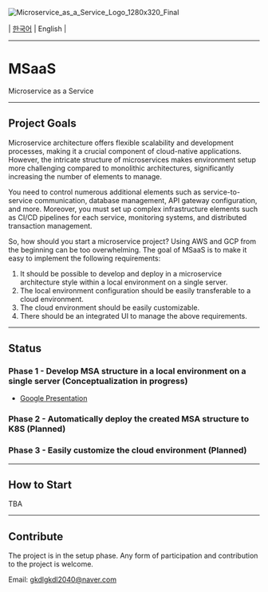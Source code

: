 ![Microservice_as_a_Service_Logo_1280x320_Final](https://github.com/user-attachments/assets/4fddafeb-568b-49b0-a75b-cf2d2dc3d795)

| [한국어](https://github.com/Larshavin/MSaaS/edit/main/README.md) | English |

---

# MSaaS
Microservice as a Service

---

## Project Goals

Microservice architecture offers flexible scalability and development processes, making it a crucial component of cloud-native applications. However, the intricate structure of microservices makes environment setup more challenging compared to monolithic architectures, significantly increasing the number of elements to manage.

You need to control numerous additional elements such as service-to-service communication, database management, API gateway configuration, and more. Moreover, you must set up complex infrastructure elements such as CI/CD pipelines for each service, monitoring systems, and distributed transaction management.

So, how should you start a microservice project? Using AWS and GCP from the beginning can be too overwhelming. The goal of MSaaS is to make it easy to implement the following requirements:

1. It should be possible to develop and deploy in a microservice architecture style within a local environment on a single server.
2. The local environment configuration should be easily transferable to a cloud environment.
3. The cloud environment should be easily customizable.
4. There should be an integrated UI to manage the above requirements.

---

## Status

### Phase 1 - Develop MSA structure in a local environment on a single server (Conceptualization in progress)
- [Google Presentation](https://docs.google.com/presentation/d/1Pn_sIZzaloEOFWQTbgljlQDN4TfDoCU83-63zdzNnUU/edit#slide=id.p)

### Phase 2 - Automatically deploy the created MSA structure to K8S (Planned)

### Phase 3 - Easily customize the cloud environment (Planned)

---

## How to Start

TBA

---

## Contribute

The project is in the setup phase.
Any form of participation and contribution to the project is welcome.

Email: gkdlgkdl2040@naver.com
